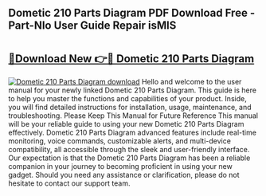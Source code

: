 ## Dometic 210 Parts Diagram PDF Download Free - Part-NIo User Guide Repair isMlS

# <h2><a href="http://dfkbay7.blite.top/?on=Dometic+210+Parts+Diagram">🔗Download New 👉🔴 Dometic 210 Parts Diagram</a></h2>

[![Dometic 210 Parts Diagram download](https://i.imgur.com/lujVjoI.png)](http://dfkbay7.blite.top/?on=Dometic+210+Parts+Diagram)
Hello and welcome to the user manual for your newly linked Dometic 210 Parts Diagram. This guide is here to help you master the functions and capabilities of your product. Inside, you will find detailed instructions for installation, usage, maintenance, and troubleshooting. Please Keep This Manual for Future Reference This manual will be your reliable guide to using your new Dometic 210 Parts Diagram effectively. Dometic 210 Parts Diagram advanced features include real-time monitoring, voice commands, customizable alerts, and multi-device compatibility, all accessible through the sleek and user-friendly interface. Our expectation is that the Dometic 210 Parts Diagram has been a reliable companion in your journey to becoming proficient in using your new gadget. Should you need any assistance or clarification, please do not hesitate to contact our support team.
